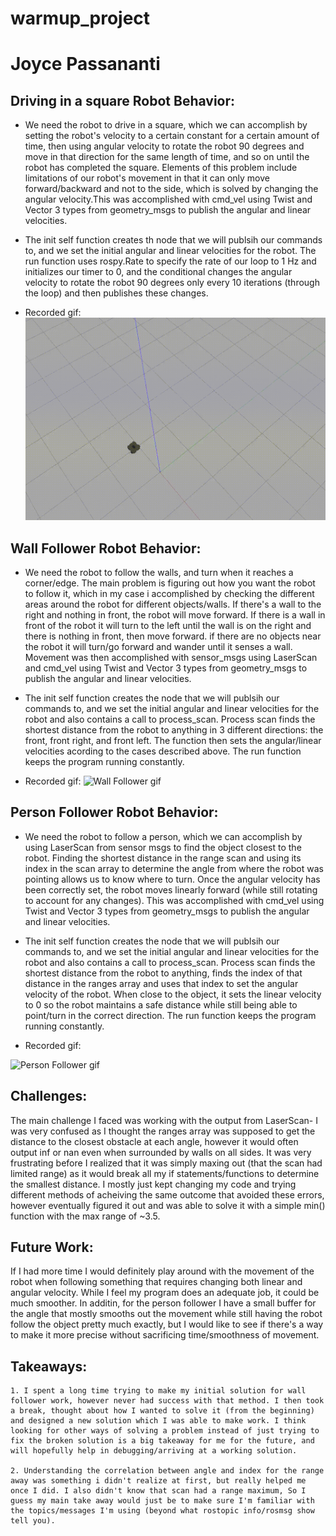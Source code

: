 # warmup_project
# Joyce Passananti

<h2>Driving in a square Robot Behavior:</h2>

- We need the robot to drive in a square, which we can accomplish by setting the robot's velocity to a certain constant for a certain amount of time, then using angular velocity to rotate the robot 90 degrees and move in that direction for the same length of time, and so on until the robot has completed the square. Elements of this problem include limitations of our robot's movement in that it can only move forward/backward and not to the side, which is solved by changing the angular velocity.This was accomplished with cmd_vel using Twist and Vector 3 types from geometry_msgs to publish the angular and linear velocities.

- The init self function creates th node that we will publsih our commands to, and we set the initial angular and linear velocities for the robot. The run function uses rospy.Rate to specify the rate of our loop to 1 Hz and initializes our timer to 0, and the conditional changes the angular velocity to rotate the robot 90 degrees only every 10 iterations (through the loop) and then publishes these changes.
- Recorded gif: ![Driving in a square gif](drive_square.gif)

<h2>Wall Follower Robot Behavior:</h2>

- We need the robot to follow the walls, and turn when it reaches a corner/edge. The main problem is figuring out how you want the robot to follow it, which in my case i accomplished by checking the different areas around the robot for different objects/walls. If there's a wall to the right and nothing in front, the robot will move forward. If there is a wall in front of the robot it will turn to the left until the wall is on the right and there is nothing in front, then move forward. if there are no objects near the robot it will turn/go forward and wander until it senses a wall. Movement was then accomplished with sensor_msgs using LaserScan and cmd_vel using Twist and Vector 3 types from geometry_msgs to publish the angular and linear velocities.

- The init self function creates the node that we will publsih our commands to, and we set the initial angular and linear velocities for the robot and also contains a call to process_scan. Process scan finds the shortest distance from the robot to anything in 3 different directions: the front, front right, and front left. The function then sets the angular/linear velocities acording to the cases described above. The run function keeps the program running constantly.
- Recorded gif: ![Wall Follower gif](wall_follower.gif)

<h2>Person Follower Robot Behavior:</h2>

- We need the robot to follow a person, which we can accomplish by using LaserScan from sensor msgs to find the object closest to the robot. Finding the shortest distance in the range scan and using its index in the scan array to determine the angle from where the robot was pointing allows us to know where to turn. Once the angular velocity has been correctly set, the robot moves linearly forward (while still rotating to account for any changes).  This was accomplished with cmd_vel using Twist and Vector 3 types from geometry_msgs to publish the angular and linear velocities.

- The init self function creates the node that we will publsih our commands to, and we set the initial angular and linear velocities for the robot and also contains a call to process_scan. Process scan finds the shortest distance from the robot to anything, finds the index of that distance in the ranges array and uses that index to set the angular velocity of the robot. When close to the object, it sets the linear velocity to 0 so the robot maintains a safe distance while still being able to point/turn in the correct direction. The run function keeps the program running constantly.
- Recorded gif: 

![Person Follower gif](person_follower.gif)


<h2>Challenges:</h2>
    The main challenge I faced was working with the output from LaserScan- I  was very confused as I thought the ranges array was supposed to get the distance to the closest obstacle at each angle, however it would often output inf or nan even when surrounded by  walls on all sides. It was very frustrating before I realized that it was simply maxing out (that the scan had limited range) as it would break all my if statements/functions to determine the smallest distance. I mostly just kept changing my code and trying different methods of acheiving the same outcome that avoided these errors, however eventually figured it out and was able to solve it with a simple min() function with the max range of ~3.5.

<h2>Future Work:</h2>
    If I had more time I would definitely play around with the movement of the robot when following something that requires changing both linear and angular velocity. While I feel my program does an adequate job, it could be much smoother. In additin, for the person follower I have a small buffer for the angle that mostly smooths out the movement while still having the robot follow the object pretty much exactly, but I would like to see if there's a way to make it more precise without sacrificing time/smoothness of movement.

<h2>Takeaways:</h2>

    1. I spent a long time trying to make my initial solution for wall follower work, however never had success with that method. I then took a break, thought about how I wanted to solve it (from the beginning) and designed a new solution which I was able to make work. I think looking for other ways of solving a problem instead of just trying to fix the broken solution is a big takeaway for me for the future, and will hopefully help in debugging/arriving at a working solution.
    
    2. Understanding the correlation between angle and index for the range away was something i didn't realize at first, but really helped me once I did. I also didn't know that scan had a range maximum, So I guess my main take away would just be to make sure I'm familiar with the topics/messages I'm using (beyond what rostopic info/rosmsg show tell you).